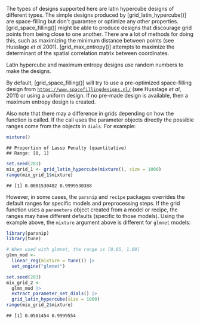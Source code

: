 The types of designs supported here are latin hypercube designs of different types. The simple designs produced by [grid_latin_hypercube()] are space-filling but don't guarantee or optimize any other properties. [grid_space_filling()] might be able to produce designs that discourage grid points from being close to one another. There are a lot of methods for doing this, such as maximizing the minimum distance between points (see Husslage _et al_ 2001). [grid_max_entropy()] attempts to maximize the determinant of the spatial correlation matrix between coordinates.
 
Latin hypercube and maximum entropy designs use random numbers to make the designs. 

By default, [grid_space_filling()] will try to use a pre-optimized space-filling design from [`https://www.spacefillingdesigns.nl/`](https://www.spacefillingdesigns.nl/) (see Husslage _et al_, 2011) or using a uniform design. If no pre-made design is available, then a maximum entropy design is created. 



Also note that there may a difference in grids depending on how the function is called. If the call uses the parameter objects directly the possible ranges come from the objects in `dials`. For example: 


```r
mixture()
```

```
## Proportion of Lasso Penalty (quantitative)
## Range: [0, 1]
```

```r
set.seed(283)
mix_grid_1 <- grid_latin_hypercube(mixture(), size = 1000)
range(mix_grid_1$mixture)
```

```
## [1] 0.0001530482 0.9999530388
```

However, in some cases, the `parsnip` and `recipe` packages overrides the default ranges for specific models and preprocessing steps. If the grid function uses a `parameters` object created from a model or recipe, the ranges may have different defaults (specific to those models). Using the example above, the `mixture` argument above is different for `glmnet` models: 


```r
library(parsnip)
library(tune)

# When used with glmnet, the range is [0.05, 1.00]
glmn_mod <-
  linear_reg(mixture = tune()) |>
  set_engine("glmnet")

set.seed(283)
mix_grid_2 <-
  glmn_mod |> 
  extract_parameter_set_dials() |> 
  grid_latin_hypercube(size = 1000)
range(mix_grid_2$mixture)
```

```
## [1] 0.0501454 0.9999554
```
